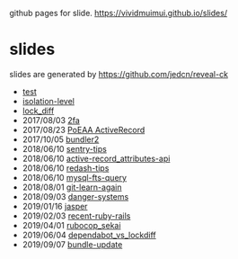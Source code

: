 github pages for slide. https://vividmuimui.github.io/slides/

# slides

slides are generated by https://github.com/jedcn/reveal-ck

- [test](https://vividmuimui.github.io/slides/test/slides)
- [isolation-level](https://vividmuimui.github.io/slides/isolation-level/slides)
- [lock_diff](https://vividmuimui.github.io/slides/lock_diff/slides)
- 2017/08/03 [2fa](https://vividmuimui.github.io/slides/2fa/slides)
- 2017/08/23 [PoEAA ActiveRecord](https://vividmuimui.github.io/slides/poeaa_active_record/slides)
- 2017/10/05 [bundler2](https://vividmuimui.github.io/slides/bundler2/slides)
- 2018/06/10 [sentry-tips](https://vividmuimui.github.io/slides/sentry-tips/slides)
- 2018/06/10 [active-record_attributes-api](https://vividmuimui.github.io/slides/active-record_attributes-api/slides)
- 2018/06/10 [redash-tips](https://vividmuimui.github.io/slides/redash-tips/slides)
- 2018/06/10 [mysql-fts-query](https://vividmuimui.github.io/slides/mysql-fts-query/slides)
- 2018/08/01 [git-learn-again](https://vividmuimui.github.io/slides/git-learn-again/slides)
- 2018/09/03 [danger-systems](https://vividmuimui.github.io/slides/danger-systems/slides)
- 2019/01/16 [jasper](https://vividmuimui.github.io/slides/jasper/slides)
- 2019/02/03 [recent-ruby-rails](https://vividmuimui.github.io/slides/recent-ruby-rails/slides)
- 2019/04/01 [rubocop_sekai](https://vividmuimui.github.io/slides/rubocop_sekai/slides)
- 2019/06/04 [dependabot_vs_lockdiff](https://vividmuimui.github.io/slides/dependabot_vs_lockdiff/slides)
- 2019/09/07 [bundle-update](https://vividmuimui.github.io/slides/bundle-update/slides)
